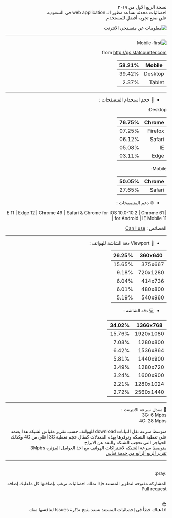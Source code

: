 <div dir="rtl">
نسخة الربع الاول من ٢٠١٩
 <br/>
احصائيات محدثة تساعد مطور الـ web application  في السعودية
<br/>
 على صنع تجربه أفضل للمستخدم
<br/>
 
![معلومات عن متصفحي الانترنت](https://d2mxuefqeaa7sj.cloudfront.net/s_B8E462FBF3F605F1E330F2B7BF3200827B0A716D46CBEBAC8921B21A0BD8D4B3_1507751755925_flag-for-saudi-arabia_1f1f8-1f1e6.png)

----------


![Mobile-first](https://d2mxuefqeaa7sj.cloudfront.net/s_B8E462FBF3F605F1E330F2B7BF3200827B0A716D46CBEBAC8921B21A0BD8D4B3_1507755494594_mobile-phone_1f4f1.png)


from http://gs.statcounter.com

| Mobile  | 58.21% |
| ------- | ------ |
| Desktop | 39.42% |
| Tablet  | 2.37%  |

----------

- :speech_balloon: حجم استخدام المتصفحات :

Desktop:

| Chrome  | 76.75% |
| ------- | ------ |
| Firefox | 07.25% |
| Safari  | 06.12% |
| IE      | 05.08% |
| Edge    | 03.11% |

Mobile:

| Chrome  | 50.05% |
| ------- | ------ |
| Safari  | 27.65% |



- :globe_with_meridians: دعم المتصفحات :

| E 11 | Edge 12 | Chrome 49 | Safari & Chrome for iOS 10.0-10.2 | Chrome 61 for Android | IE Mobile 11 |

الخصائص : 
[Can I use](https://caniuse.com/#compare=ie+11,edge+12,chrome+49,ios_saf+10.0-10.2,and_chr+61,ie_mob+11)

----------

- :iphone:  Viewport دقة الشاشة للهواتف :

| 360x640  | 26.25% |
| -------- | ------ |
| 375x667  | 15.65% |
| 720x1280 | 9.18%  |
| 414x736  | 6.04%  |
| 480x800  | 6.01%  |
| 540x960  | 5.19%  |



- :computer: دقة الشاشة  :

| 1366x768  | 34.02% |
| --------- | ------ |
| 1920x1080 | 15.76% |
| 1280x800  | 7.08%  |
| 1536x864  | 6.42%  |
| 1440x900  | 5.81%  |
| 1280x720  | 3.49%  |
| 1600x900  | 3.24%  |
| 1280x1024 | 2.21%  |
| 2560x1440 | 2.72%  |


----------
:rocket: 
معدل سرعة الانترنت :
<br/>
3G: 6 Mpbs <br/>
4G: 28 Mpbs <br/>
<br/>
متوسط سرعة نقل البيانات download للهواتف حسب تقرير مقياس لشبكة 
هذا يعتمد على تغطية الشبكه وتوفرها بهذه المعدلات كمثال حجم تغطية 3G أعلى من 4G
 وكذلك الحواجز التي تحجب الشبكة والبعد عن الابراج
<br/>
متوصط سرعة الشبكه لاشتراكات الهواتف مع اخذ العوامل المؤثره 3Mpbs
<br/>
[تقرير الربع الرابع من خدمة قياس](https://www.meqyas.sa/static/reports/Meqyas_Q4_2018_Report_English.pdf)
<br/>

----------
<br/>
:pray:
<br/>

المشاركة مفتوحة لتطوير المستند فإذا تملك احصائيات ترغب بإضافتها كل ماعليك إضافة Pull request
<br/>
<br/>

:sunglasses:
<br/>
اذا هناك خطأ في إحصائيات المستند نسعد بفتح تذكرة Issues لنناقشها معك

</div>





